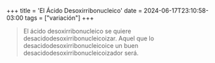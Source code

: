 +++
title = 'El Ácido Desoxirribonucleico'
date = 2024-06-17T23:10:58-03:00
tags = ["variación"]
+++

> El ácido desoxirribonucleico se quiere desacidodesoxirribonucleicoizar. Aquel que lo desacidodesoxirribonucleicoice un buen desacidodesoxirribonucleicoizador será.

<!--more-->

